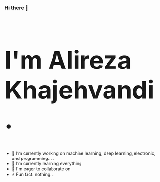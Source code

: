 ### Hi there 👋
<h1 style="font-size: 80px">I'm Alireza Khajehvandi.</h1>
<!--
**Alireza-Khajehvandi/Alireza-Khajehvandi** is a ✨ _special_ ✨ repository because its `README.md` (this file) appears on your GitHub profile.
-->

- 🔭 I’m currently working on machine learning, deep learning, electronic, and programming... .
- 🌱 I’m currently learning everything
- 👯 I'm eager to collaborate on
- ⚡ Fun fact: nothing...

<!--
**Alireza-Khajehvandi/Alireza-Khajehvandi** is a ✨ _special_ ✨ repository because its `README.md` (this file) appears on your GitHub profile.

Here are some ideas to get you started:

- 🔭 I’m currently working on ...
- 🌱 I’m currently learning ...
- 👯 I’m looking to collaborate on ...
- 🤔 I’m looking for help with ...
- 💬 Ask me about ...
- 📫 How to reach me: ...
- 😄 Pronouns: ...
- ⚡ Fun fact: ...
-->
